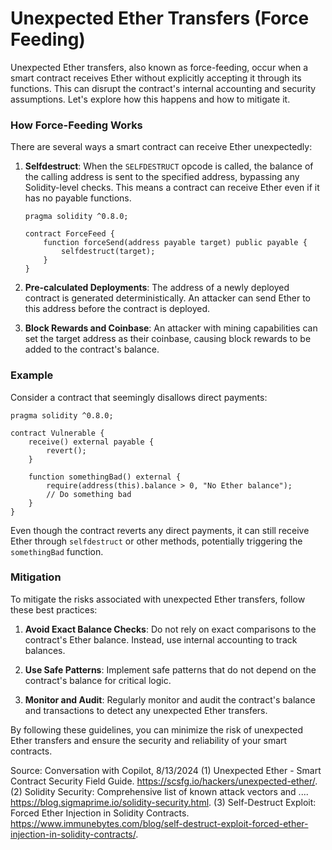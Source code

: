 # Unexpected Ether Transfers (Force Feeding)

Unexpected Ether transfers, also known as force-feeding, occur when a smart contract receives Ether without explicitly accepting it through its functions. This can disrupt the contract's internal accounting and security assumptions. Let's explore how this happens and how to mitigate it.

### How Force-Feeding Works

There are several ways a smart contract can receive Ether unexpectedly:

1. **Selfdestruct**: When the `SELFDESTRUCT` opcode is called, the balance of the calling address is sent to the specified address, bypassing any Solidity-level checks. This means a contract can receive Ether even if it has no payable functions.

   ```solidity
   pragma solidity ^0.8.0;

   contract ForceFeed {
       function forceSend(address payable target) public payable {
           selfdestruct(target);
       }
   }
   ```

2. **Pre-calculated Deployments**: The address of a newly deployed contract is generated deterministically. An attacker can send Ether to this address before the contract is deployed.

3. **Block Rewards and Coinbase**: An attacker with mining capabilities can set the target address as their coinbase, causing block rewards to be added to the contract's balance.

### Example

Consider a contract that seemingly disallows direct payments:

```solidity
pragma solidity ^0.8.0;

contract Vulnerable {
    receive() external payable {
        revert();
    }

    function somethingBad() external {
        require(address(this).balance > 0, "No Ether balance");
        // Do something bad
    }
}
```

Even though the contract reverts any direct payments, it can still receive Ether through `selfdestruct` or other methods, potentially triggering the `somethingBad` function.

### Mitigation

To mitigate the risks associated with unexpected Ether transfers, follow these best practices:

1. **Avoid Exact Balance Checks**: Do not rely on exact comparisons to the contract's Ether balance. Instead, use internal accounting to track balances.

2. **Use Safe Patterns**: Implement safe patterns that do not depend on the contract's balance for critical logic.

3. **Monitor and Audit**: Regularly monitor and audit the contract's balance and transactions to detect any unexpected Ether transfers.

By following these guidelines, you can minimize the risk of unexpected Ether transfers and ensure the security and reliability of your smart contracts.



Source: Conversation with Copilot, 8/13/2024
(1) Unexpected Ether - Smart Contract Security Field Guide. https://scsfg.io/hackers/unexpected-ether/.
(2) Solidity Security: Comprehensive list of known attack vectors and .... https://blog.sigmaprime.io/solidity-security.html.
(3) Self-Destruct Exploit: Forced Ether Injection in Solidity Contracts. https://www.immunebytes.com/blog/self-destruct-exploit-forced-ether-injection-in-solidity-contracts/.